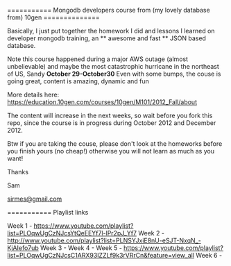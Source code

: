 
=========== Mongodb developers course from (my lovely database from) 10gen ==============

Basically, I just put together the homework I did and lessons I learned on developer
mongodb training, an ** awesome and fast ** JSON based database.  

Note this course happened during a major AWS outage (almost unbelievable) and 
maybe the most catastrophic hurricane in the northeast of US, Sandy **October 29-October30** 
Even with some bumps, the couse is going great, content is amazing, dynamic and fun

More details here: https://education.10gen.com/courses/10gen/M101/2012_Fall/about

The content will increase in the next weeks, so wait before you fork this repo, since
the course is in progress during October 2012 and December 2012.

Btw if you are taking the couse, please don't look at the homeworks before you finish yours (no cheap!)
otherwise you will not learn as much as you want!

Thanks

Sam

sirmes@gmail.com

=========== Playlist links

Week 1 - https://www.youtube.com/playlist?list=PLOqwUgCzNJcsYtQeEEYf7l-lPr2pJ_Yf7
Week 2 - http://www.youtube.com/playlist?list=PLNSYJxiE8nU-eSJT-NxqN_-KjAIefo7ub
Week 3 - 
Week 4 - 
Week 5 - https://www.youtube.com/playlist?list=PLOqwUgCzNJcsC1ARX93IZZLf9k3rVRrCn&feature=view_all
Week 6 - 



